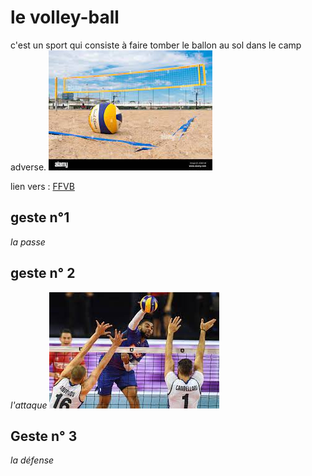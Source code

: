 
# le volley-ball
c'est un sport qui consiste à faire tomber le ballon au sol dans le camp adverse.
![beach-volley](images/volley.jpg)

lien vers : [FFVB](http://www.ffvb.org/ )

## geste n°1
*la passe*

## geste n° 2
*l'attaque*
![attaque](images/Attaque.jpg)

## Geste n° 3
*la défense*